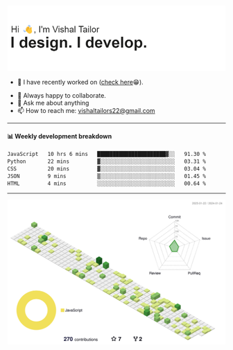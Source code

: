 ![Hi, I'm Vishal Tailor. I design. I develop.](https://github.com/vishaltailors/vishaltailors/blob/main/header.png?raw=true)

- 🔭 I have recently worked on ([check here](https://vishaltailor.com)😁).
<!-- - 🎦 Currently watching: JavaScript: The Hard Parts By Will Sentance. -->
- 👯 Always happy to collaborate.
- 💬 Ask me about anything
- 📫 How to reach me: <a href="mailto:vishaltailors22@gmail.com">vishaltailors22@gmail.com</a>

<hr /> 
<h4>📊 Weekly development breakdown</h4>
<!--START_SECTION:waka-->

```txt
JavaScript   10 hrs 6 mins   ██████████████████████▓░░   91.30 %
Python       22 mins         ▓░░░░░░░░░░░░░░░░░░░░░░░░   03.31 %
CSS          20 mins         ▓░░░░░░░░░░░░░░░░░░░░░░░░   03.04 %
JSON         9 mins          ▒░░░░░░░░░░░░░░░░░░░░░░░░   01.45 %
HTML         4 mins          ░░░░░░░░░░░░░░░░░░░░░░░░░   00.64 %
```

<!--END_SECTION:waka-->
<hr /> 

![](./profile-3d-contrib/profile-green-animate.svg)
